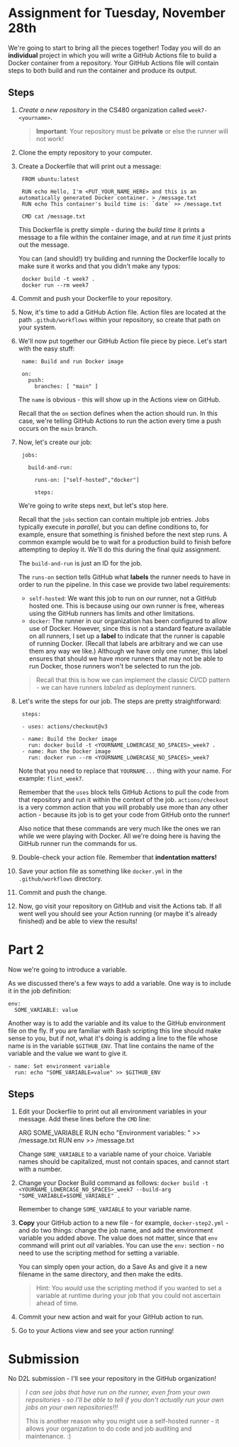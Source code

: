 # Assignment for Tuesday, November 28th

We're going to start to bring all the pieces together! Today you will do an **individual** project in which you will write a GitHub Actions file to build a Docker container from a repository. Your GitHub Actions file will contain steps to both build and run the container and produce its output.

## Steps

1. *Create a new repository* in the CS480 organization called `week7-<yourname>`.

    > **Important**: Your repository must be **private** or else the runner will not work!

2. Clone the empty repository to your computer.
3. Create a Dockerfile that will print out a message:

        FROM ubuntu:latest

        RUN echo Hello, I'm <PUT_YOUR_NAME_HERE> and this is an automatically generated Docker container. > /message.txt
        RUN echo This container's build time is: `date` >> /message.txt

        CMD cat /message.txt

    This Dockerfile is pretty simple - during the *build time* it prints a message to a file within the container image, and at *run time* it just prints out the message.

    You can (and should!) try building and running the Dockerfile locally to make sure it works and that you didn't make any typos:

        docker build -t week7 .
        docker run --rm week7
    
4. Commit and push your Dockerfile to your repository.
5. Now, it's time to add a GitHub Action file. Action files are located at the path `.github/workflows` within your repository, so create that path on your system. 
6. We'll now put together our GitHub Action file piece by piece. Let's start with the easy stuff:

        name: Build and run Docker image

        on:
          push:
            branches: [ "main" ]

    The `name` is obvious - this will show up in the Actions view on GitHub.

    Recall that the `on` section defines when the action should run. In this case, we're telling GitHub Actions to run the action every time a push occurs on the `main` branch. 

7. Now, let's create our job:

        jobs:

          build-and-run:

            runs-on: ["self-hosted","docker"]

            steps:

    We're going to write steps next, but let's stop here.

    Recall that the `jobs` section can contain multiple job entries. Jobs typically execute in *parallel*, but you can define conditions to, for example, ensure that something is finished before the next step runs. A common example would be to wait for a production build to finish before attempting to deploy it. We'll do this during the final quiz assignment.

    The `build-and-run` is just an ID for the job. 

    The `runs-on` section tells GitHub what **labels** the runner needs to have in order to run the pipeline. In this case we provide two label requirements:

    * `self-hosted`: We want this job to run on *our* runner, not a GitHub hosted one. This is because using our own runner is free, whereas using the GitHub runners has limits and other limitations.
    * `docker`: The runner in our organization has been configured to allow use of Docker. However, since this is not a standard feature available on all runners, I set up a **label** to indicate that the runner is capable of running Docker. (Recall that labels are arbitrary and we can use them any way we like.) Although we have only one runner, this label ensures that should we have more runners that may not be able to run Docker, those runners won't be selected to run the job.

    > Recall that this is how we can implement the classic CI/CD pattern - we can have runners *labeled* as deployment runners.

8. Let's write the steps for our job. The steps are pretty straightforward:

        steps:

        - uses: actions/checkout@v3

        - name: Build the Docker image
          run: docker build -t <YOURNAME_LOWERCASE_NO_SPACES>_week7 .
        - name: Run the Docker image
          run: docker run --rm <YOURNAME_LOWERCASE_NO_SPACES>_week7

    Note that you need to replace that `YOURNAME...` thing with your name. For example: `flint_week7`. 

    Remember that the `uses` block tells GitHub Actions to pull the code from that repository and run it within the context of the job. `actions/checkout` is a very common action that you will probably use more than any other action - because its job is to get your code from GitHub onto the runner!

    Also notice that these commands are very much like the ones we ran while we were playing with Docker. All we're doing here is having the GitHub runner run the commands for us.

9.  Double-check your action file. Remember that **indentation matters!**
10. Save your action file as something like `docker.yml` in the `.github/workflows` directory.
11. Commit and push the change.
12. Now, go visit your repository on GitHub and visit the Actions tab. If all went well you should see your Action running (or maybe it's already finished) and be able to view the results!

# Part 2

Now we're going to introduce a variable. 

As we discussed there's a few ways to add a variable. One way is to include it in the job definition:

    env:
      SOME_VARIABLE: value

Another way is to add the variable and its value to the GitHub environment file on the fly. If you are familiar with Bash scripting this line should make sense to you, but if not, what it's doing is adding a line to the file whose name is in the variable `$GITHUB_ENV`. That line contains the name of the variable and the value we want to give it. 

    - name: Set environment variable
      run: echo "SOME_VARIABLE=value" >> $GITHUB_ENV

## Steps

1. Edit your Dockerfile to print out all environment variables in your message. Add these lines before the `CMD` line:

    ARG SOME_VARIABLE
    RUN echo "Environment variables: " >> /message.txt
    RUN env >> /message.txt

    Change `SOME_VARIABLE` to a variable name of your choice. Variable names should be capitalized, must not contain spaces, and cannot start with a number.

1. Change your Docker Build command as follows: `docker build -t <YOURNAME_LOWERCASE_NO_SPACES>_week7 --build-arg "SOME_VARIABLE=$SOME_VARIABLE" .`

    Remember to change `SOME_VARIABLE` to your variable name.
 
1. **Copy** your GitHub action to a new file - for example, `docker-step2.yml` - and do two things: change the job name, and add the environment variable you added above. The value does not matter, since that `env` command will print out *all* variables. You can use the `env:` section - no need to use the scripting method for setting a variable.

    You can simply open your action, do a Save As and give it a new filename in the same directory, and then make the edits. 

    > Hint: You *would* use the scripting method if you wanted to set a variable at runtime during your job that you could not ascertain ahead of time. 

1. Commit your new action and wait for your GitHub action to run.
1. Go to your Actions view and see your action running!

# Submission

No D2L submission - I'll see your repository in the GitHub organization!

> *I can see jobs that have run on the runner, even from your own repositories - so I'll be able to tell if you don't actually run your own jobs on your own repositories!!!*
>
> This is another reason why you might use a self-hosted runner - it allows your organization to do code and job auditing and maintenance. :)

